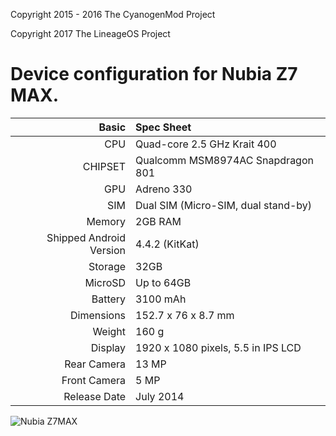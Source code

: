 Copyright 2015 - 2016 The CyanogenMod Project

Copyright 2017 The LineageOS Project

Device configuration for Nubia Z7 MAX.
=====================================

Basic   | Spec Sheet
-------:|:-------------------------
CPU     | Quad-core 2.5 GHz Krait 400
CHIPSET | Qualcomm MSM8974AC Snapdragon 801
GPU     | Adreno 330
SIM     | Dual SIM (Micro-SIM, dual stand-by)
Memory  | 2GB RAM
Shipped Android Version | 4.4.2 (KitKat)
Storage | 32GB
MicroSD | Up to 64GB
Battery | 3100 mAh
Dimensions | 152.7 x 76 x 8.7 mm
Weight  | 160 g
Display | 1920 x 1080 pixels, 5.5 in IPS LCD
Rear Camera  | 13 MP
Front Camera | 5 MP
Release Date | July 2014


![Nubia Z7MAX](http://cdn2.gsmarena.com/vv/pics/zte/zte-nubia-z7-max-2.jpg "Nubia Z7MAX")
